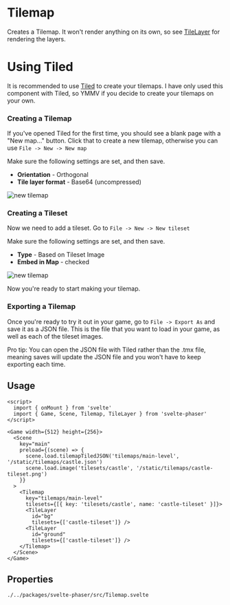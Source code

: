 # Tilemap

Creates a Tilemap. It won't render anything on its own, so see [TileLayer](components/tile-layer) for rendering the layers.

# Using Tiled

It is recommended to use [Tiled](https://www.mapeditor.org/) to create your tilemaps. I have only used this component with Tiled, so YMMV if you decide to create your tilemaps on your own.

### Creating a Tilemap

If you've opened Tiled for the first time, you should see a blank page with a "New map..." button. Click that to create a new tilemap, otherwise you can use `File -> New -> New map`

Make sure the following settings are set, and then save.

- **Orientation** - Orthogonal
- **Tile layer format** - Base64 (uncompressed)

![new tilemap](static/images/tiled-new-map-1.png)

### Creating a Tileset

Now we need to add a tileset. Go to `File -> New -> New tileset`

Make sure the following settings are set, and then save.

- **Type** - Based on Tileset Image
- **Embed in Map** - checked

![new tilemap](static/images/tiled-create-tileset.png)

Now you're ready to start making your tilemap.

### Exporting a Tilemap

Once you're ready to try it out in your game, go to `File -> Export As` and save it as a JSON file. This is the file that you want to load
in your game, as well as each of the tileset images.

Pro tip: You can open the JSON file with Tiled rather than the .tmx file, meaning saves will update the JSON file and you won't
have to keep exporting each time.

## Usage

```example
<script>
  import { onMount } from 'svelte'
  import { Game, Scene, Tilemap, TileLayer } from 'svelte-phaser'
</script>

<Game width={512} height={256}>
  <Scene
    key="main"
    preload={(scene) => {
      scene.load.tilemapTiledJSON('tilemaps/main-level', '/static/tilemaps/castle.json')
      scene.load.image('tilesets/castle', '/static/tilemaps/castle-tileset.png')
    }}
  >
    <Tilemap
      key="tilemaps/main-level"
      tilesets={[{ key: 'tilesets/castle', name: 'castle-tileset' }]}>
      <TileLayer
        id="bg"
        tilesets={['castle-tileset']} />
      <TileLayer
        id="ground"
        tilesets={['castle-tileset']} />
    </Tilemap>
  </Scene>
</Game>

```

## Properties

```properties
./../packages/svelte-phaser/src/Tilemap.svelte
```
